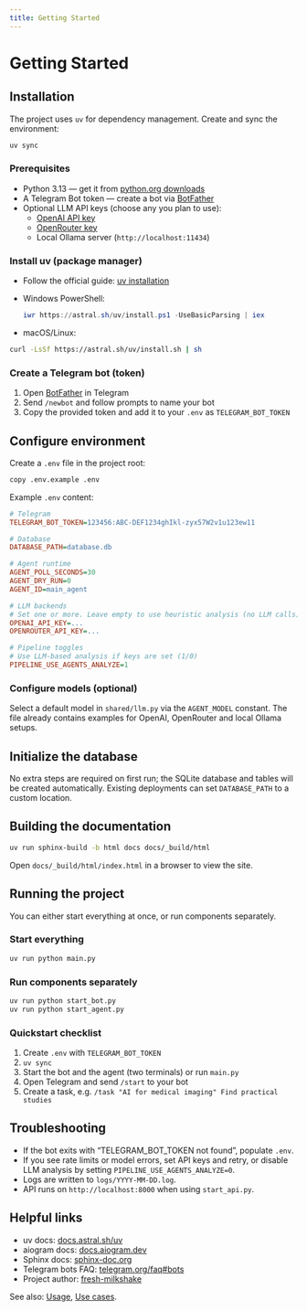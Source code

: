 ```yaml
---
title: Getting Started
---
```


# Getting Started

## Installation

The project uses `uv` for dependency management. Create and sync the
environment:

```bash
uv sync
```

### Prerequisites

- Python 3.13 — get it from [python.org downloads](https://www.python.org/downloads/)
- A Telegram Bot token — create a bot via [BotFather](https://t.me/BotFather)
- Optional LLM API keys (choose any you plan to use):
  - [OpenAI API key](https://platform.openai.com/api-keys)
  - [OpenRouter key](https://openrouter.ai/keys)
  - Local Ollama server (`http://localhost:11434`)

### Install uv (package manager)

- Follow the official guide: [uv installation](https://docs.astral.sh/uv/getting-started/installation/)

- Windows PowerShell:
  
  ```powershell
  iwr https://astral.sh/uv/install.ps1 -UseBasicParsing | iex
  ```

- macOS/Linux:

```bash
curl -LsSf https://astral.sh/uv/install.sh | sh
```

### Create a Telegram bot (token)

1. Open [BotFather](https://t.me/BotFather) in Telegram
2. Send `/newbot` and follow prompts to name your bot
3. Copy the provided token and add it to your `.env` as `TELEGRAM_BOT_TOKEN`

## Configure environment

Create a `.env` file in the project root:

```bash
copy .env.example .env
```

Example `.env` content:

```ini
# Telegram
TELEGRAM_BOT_TOKEN=123456:ABC-DEF1234ghIkl-zyx57W2v1u123ew11

# Database
DATABASE_PATH=database.db

# Agent runtime
AGENT_POLL_SECONDS=30
AGENT_DRY_RUN=0
AGENT_ID=main_agent

# LLM backends
# Set one or more. Leave empty to use heuristic analysis (no LLM calls).
OPENAI_API_KEY=...
OPENROUTER_API_KEY=...

# Pipeline toggles
# Use LLM-based analysis if keys are set (1/0)
PIPELINE_USE_AGENTS_ANALYZE=1
```

### Configure models (optional)

Select a default model in `shared/llm.py` via the `AGENT_MODEL` constant. The
file already contains examples for OpenAI, OpenRouter and local Ollama setups.

## Initialize the database

No extra steps are required on first run; the SQLite database and tables will
be created automatically. Existing deployments can set `DATABASE_PATH` to a
custom location.

## Building the documentation

```bash
uv run sphinx-build -b html docs docs/_build/html
```

Open `docs/_build/html/index.html` in a browser to view the site.

## Running the project

You can either start everything at once, or run components separately.

### Start everything

```bash
uv run python main.py
```

### Run components separately

```bash
uv run python start_bot.py
uv run python start_agent.py
```

### Quickstart checklist

1. Create `.env` with `TELEGRAM_BOT_TOKEN`
2. `uv sync`
3. Start the bot and the agent (two terminals) or run `main.py`
4. Open Telegram and send `/start` to your bot
5. Create a task, e.g. `/task "AI for medical imaging" Find practical studies`

## Troubleshooting

- If the bot exits with “TELEGRAM_BOT_TOKEN not found”, populate `.env`.
- If you see rate limits or model errors, set API keys and retry, or disable LLM
  analysis by setting `PIPELINE_USE_AGENTS_ANALYZE=0`.
- Logs are written to `logs/YYYY-MM-DD.log`.
- API runs on `http://localhost:8000` when using `start_api.py`.

## Helpful links

- uv docs: [docs.astral.sh/uv](https://docs.astral.sh/uv/)
- aiogram docs: [docs.aiogram.dev](https://docs.aiogram.dev/)
- Sphinx docs: [sphinx-doc.org](https://www.sphinx-doc.org/)
- Telegram bots FAQ: [telegram.org/faq#bots](https://telegram.org/faq#bots)
- Project author: [fresh-milkshake](https://github.com/fresh-milkshake)

See also: [Usage](usage), [Use cases](use-cases).


